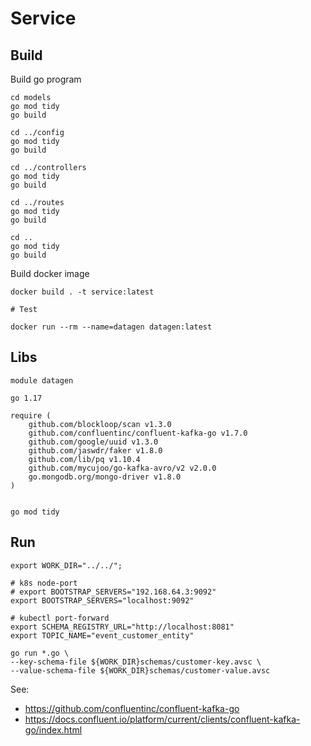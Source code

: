 # Service

## Build
Build go program
```shell
cd models
go mod tidy
go build

cd ../config
go mod tidy
go build

cd ../controllers
go mod tidy
go build

cd ../routes
go mod tidy
go build

cd ..
go mod tidy
go build
```

Build docker image
```shell
docker build . -t service:latest

# Test

docker run --rm --name=datagen datagen:latest
```

## Libs
```
module datagen

go 1.17

require (
	github.com/blockloop/scan v1.3.0
	github.com/confluentinc/confluent-kafka-go v1.7.0
	github.com/google/uuid v1.3.0
	github.com/jaswdr/faker v1.8.0
	github.com/lib/pq v1.10.4
	github.com/mycujoo/go-kafka-avro/v2 v2.0.0
	go.mongodb.org/mongo-driver v1.8.0
)
```

```shell

go mod tidy
```


## Run
```shell
export WORK_DIR="../../";

# k8s node-port
# export BOOTSTRAP_SERVERS="192.168.64.3:9092"
export BOOTSTRAP_SERVERS="localhost:9092"

# kubectl port-forward
export SCHEMA_REGISTRY_URL="http://localhost:8081"
export TOPIC_NAME="event_customer_entity"

go run *.go \
--key-schema-file ${WORK_DIR}schemas/customer-key.avsc \
--value-schema-file ${WORK_DIR}schemas/customer-value.avsc
```

See:
* https://github.com/confluentinc/confluent-kafka-go
* https://docs.confluent.io/platform/current/clients/confluent-kafka-go/index.html